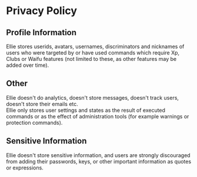 # Privacy Policy

## Profile Information
Ellie stores userids, avatars, usernames, discriminators and nicknames of users who were targeted by or have used commands which require Xp, Clubs or Waifu features (not limited to these, as other features may be added over time).

## Other
Ellie doesn't do analytics, doesn't store messages, doesn't track users, doesn't store their emails etc.  
Ellie only stores user settings and states as the result of executed commands or as the effect of administration tools (for example warnings or protection commands).

## Sensitive Information
Ellie doesn't store sensitive information, and users are strongly discouraged from adding their passwords, keys, or other important information as quotes or expressions.